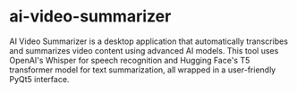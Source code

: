 # ai-video-summarizer
AI Video Summarizer is a desktop application that automatically transcribes and summarizes video content using advanced AI models. This tool uses OpenAI's Whisper for speech recognition and Hugging Face's T5 transformer model for text summarization, all wrapped in a user-friendly PyQt5 interface.
